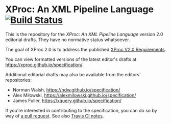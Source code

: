 XProc: An XML Pipeline Language [![Build Status](https://travis-ci.org/xproc/specification.svg?branch=xproc20)](https://travis-ci.org/xproc/specification)
===============================

This is the repository for the
*XProc: An XML Pipeline Language* version 2.0 editorial drafts. They
have no normative status whatsoever.

The goal of XProc 2.0 is to address the published
[XProc V2.0 Requirements](http://www.w3.org/TR/xproc-v2-req/).

You can view formatted versions of the latest editor's drafts at
https://xproc.github.io/specification/

Additional editorial drafts may also be available from the
editors' repositories:

* Norman Walsh, https://ndw.github.io/specification/
* Alex Miłowski, https://alexmilowski.github.io/specification/
* James Fuller, https://xquery.github.io/specification/

If you're interested in contributing to the specification, you can
do so by way of [a pull request](https://help.github.com/articles/creating-a-pull-request).
See also [Travis CI notes](CI.adoc).
